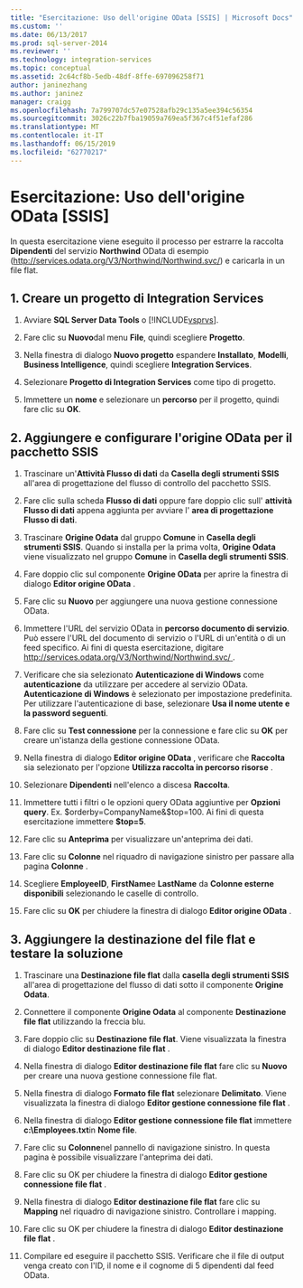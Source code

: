 ```yaml
---
title: "Esercitazione: Uso dell'origine OData [SSIS] | Microsoft Docs"
ms.custom: ''
ms.date: 06/13/2017
ms.prod: sql-server-2014
ms.reviewer: ''
ms.technology: integration-services
ms.topic: conceptual
ms.assetid: 2c64cf8b-5edb-48df-8ffe-697096258f71
author: janinezhang
ms.author: janinez
manager: craigg
ms.openlocfilehash: 7a799707dc57e07528afb29c135a5ee394c56354
ms.sourcegitcommit: 3026c22b7fba19059a769ea5f367c4f51efaf286
ms.translationtype: MT
ms.contentlocale: it-IT
ms.lasthandoff: 06/15/2019
ms.locfileid: "62770217"
---
```

# <a name="tutorial-using-the-odata-source-ssis"></a>Esercitazione: Uso dell'origine OData [SSIS]
  In questa esercitazione viene eseguito il processo per estrarre la raccolta **Dipendenti** del servizio **Northwind** OData di esempio (http://services.odata.org/V3/Northwind/Northwind.svc/) e caricarla in un file flat.  
  
## <a name="1-create-an-integration-services-project"></a>1. Creare un progetto di Integration Services  
  
1.  Avviare **SQL Server Data Tools** o [!INCLUDE[vsprvs](../../includes/vsprvs-md.md)].  
  
2.  Fare clic su **Nuovo**dal menu **File**, quindi scegliere **Progetto**.  
  
3.  Nella finestra di dialogo **Nuovo progetto** espandere **Installato**, **Modelli**, **Business Intelligence**, quindi scegliere **Integration Services**.  
  
4.  Selezionare **Progetto di Integration Services** come tipo di progetto.  
  
5.  Immettere un **nome** e selezionare un **percorso** per il progetto, quindi fare clic su **OK**.  
  
## <a name="2-add-and-configure-odata-source-to-the-ssis-package"></a>2. Aggiungere e configurare l'origine OData per il pacchetto SSIS  
  
1.  Trascinare un'**Attività Flusso di dati** da **Casella degli strumenti SSIS** all'area di progettazione del flusso di controllo del pacchetto SSIS.  
  
2.  Fare clic sulla scheda **Flusso di dati** oppure fare doppio clic sull' **attività Flusso di dati** appena aggiunta per avviare l' **area di progettazione Flusso di dati**.  
  
3.  Trascinare **Origine Odata** dal gruppo **Comune** in **Casella degli strumenti SSIS**. Quando si installa per la prima volta, **Origine Odata** viene visualizzato nel gruppo **Comune** in **Casella degli strumenti SSIS**.  
  
4.  Fare doppio clic sul componente **Origine OData** per aprire la finestra di dialogo **Editor origine OData** .  
  
5.  Fare clic su **Nuovo** per aggiungere una nuova gestione connessione OData.  
  
6.  Immettere l'URL del servizio OData in **percorso documento di servizio**. Può essere l'URL del documento di servizio o l'URL di un'entità o di un feed specifico. Ai fini di questa esercitazione, digitare [ http://services.odata.org/V3/Northwind/Northwind.svc/ ](http://services.odata.org/V3/Northwind/Northwind.svc/).  
  
7.  Verificare che sia selezionato **Autenticazione di Windows** come **autenticazione** da utilizzare per accedere al servizio OData. **Autenticazione di Windows** è selezionato per impostazione predefinita. Per utilizzare l'autenticazione di base, selezionare **Usa il nome utente e la password seguenti**.  
  
8.  Fare clic su **Test connessione** per la connessione e fare clic su **OK** per creare un'istanza della gestione connessione OData.  
  
9. Nella finestra di dialogo **Editor origine OData** , verificare che **Raccolta** sia selezionato per l'opzione **Utilizza raccolta in percorso risorse** .  
  
10. Selezionare **Dipendenti** nell'elenco a discesa **Raccolta**.  
  
11. Immettere tutti i filtri o le opzioni query OData aggiuntive per **Opzioni query**. Ex. $orderby=CompanyName&$top=100. Ai fini di questa esercitazione immettere **$top=5**.  
  
12. Fare clic su **Anteprima** per visualizzare un'anteprima dei dati.  
  
13. Fare clic su **Colonne** nel riquadro di navigazione sinistro per passare alla pagina **Colonne** .  
  
14. Scegliere **EmployeeID**, **FirstName**e **LastName** da **Colonne esterne disponibili** selezionando le caselle di controllo.  
  
15. Fare clic su **OK** per chiudere la finestra di dialogo **Editor origine OData** .  
  
## <a name="3-add-flat-file-destination-and-test-the-solution"></a>3. Aggiungere la destinazione del file flat e testare la soluzione  
  
1.  Trascinare una **Destinazione file flat** dalla **casella degli strumenti SSIS** all'area di progettazione del flusso di dati sotto il componente **Origine Odata**.  
  
2.  Connettere il componente **Origine Odata** al componente **Destinazione file flat** utilizzando la freccia blu.  
  
3.  Fare doppio clic su **Destinazione file flat**. Viene visualizzata la finestra di dialogo **Editor destinazione file flat** .  
  
4.  Nella finestra di dialogo **Editor destinazione file flat** fare clic su **Nuovo** per creare una nuova gestione connessione file flat.  
  
5.  Nella finestra di dialogo **Formato file flat** selezionare **Delimitato**. Viene visualizzata la finestra di dialogo **Editor gestione connessione file flat** .  
  
6.  Nella finestra di dialogo **Editor gestione connessione file flat** immettere **c:\Employees.txt**in **Nome file**.  
  
7.  Fare clic su **Colonne**nel pannello di navigazione sinistro. In questa pagina è possibile visualizzare l'anteprima dei dati.  
  
8.  Fare clic su OK per chiudere la finestra di dialogo **Editor gestione connessione file flat** .  
  
9. Nella finestra di dialogo **Editor destinazione file flat** fare clic su **Mapping** nel riquadro di navigazione sinistro. Controllare i mapping.  
  
10. Fare clic su OK per chiudere la finestra di dialogo **Editor destinazione file flat** .  
  
11. Compilare ed eseguire il pacchetto SSIS. Verificare che il file di output venga creato con l'ID, il nome e il cognome di 5 dipendenti dal feed OData.  
  
  
